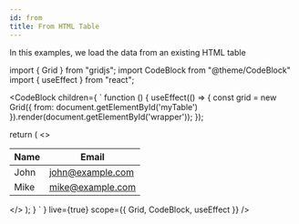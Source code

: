```yaml
---
id: from
title: From HTML Table 
---
```


In this examples, we load the data from an existing HTML table

import { Grid } from "gridjs";
import CodeBlock from "@theme/CodeBlock"
import { useEffect } from "react";

<CodeBlock children={
`
function () {
  useEffect(() => {
    const grid = new Grid({
      from: document.getElementById('myTable')
    }).render(document.getElementById('wrapper'));
  });
  
  return (
    <>
      <table id="myTable">
        <thead>
          <tr>
            <th>Name</th>
            <th>Email</th>
          </tr>
        </thead>
        <tbody>
          <tr>
            <td>John</td>
            <td>john@example.com</td>
          </tr>
          <tr>
            <td>Mike</td>
            <td>mike@example.com</td>
          </tr>
        </tbody>
      </table>
      <div id="wrapper" />
    </>
  );
}
`
} live={true} scope={{ Grid, CodeBlock, useEffect }} />

